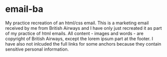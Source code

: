 # email-ba
My practice recreation of an html/css email.
This is a marketing email received by me from British Airways and I have only just recreated it as part of my practice of html emails. All content - images and words -  are copyright of British Airways, except the lorem ipsum part at the footer. I have also not inlcuded the full links for some anchors because they contain sensitive personal information.
